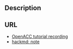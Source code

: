## Description
## URL
- [OpenACC tutorial recording](https://drive.google.com/file/d/1yOeGrGYNzIiuozjlcMSrmV3DDbeJ0-nu/view)
- [hackmd: note](https://hackmd.io/@u_46AznXS7-aLzZ7_uD4WQ/BJ6hXwaI6)
